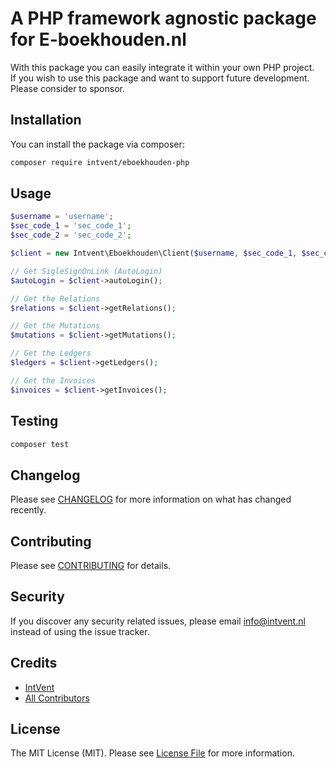 # A PHP framework agnostic package for E-boekhouden.nl

With this package you can easily integrate it within your own PHP project.  
If you wish to use this package and want to support future development. Please consider to sponsor.  

## Installation

You can install the package via composer:

```bash
composer require intvent/eboekhouden-php
```

## Usage

``` php
$username = 'username';
$sec_code_1 = 'sec_code_1';
$sec_code_2 = 'sec_code_2';

$client = new Intvent\Eboekhouden\Client($username, $sec_code_1, $sec_code2);

// Get SigleSignOnLink (AutoLogin)
$autoLogin = $client->autoLogin();

// Get the Relations
$relations = $client->getRelations();

// Get the Mutations
$mutations = $client->getMutations();

// Get the Ledgers
$ledgers = $client->getLedgers();

// Get the Invoices
$invoices = $client->getInvoices();
```

## Testing

``` bash
composer test
```

## Changelog

Please see [CHANGELOG](CHANGELOG.md) for more information on what has changed recently.

## Contributing

Please see [CONTRIBUTING](CONTRIBUTING.md) for details.

## Security

If you discover any security related issues, please email info@intvent.nl instead of using the issue tracker.

## Credits

- [IntVent](https://github.com/IntVent)
- [All Contributors](../../contributors)

## License

The MIT License (MIT). Please see [License File](LICENSE.md) for more information.
